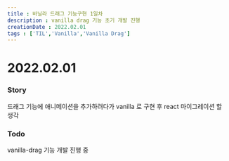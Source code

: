 ```yaml
---
title : 바닐라 드래그 기능구현 1일차
description : vanilla drag 기능 초기 개발 진행
creationDate : 2022.02.01
tags : ['TIL','Vanilla','Vanilla Drag']
---
```


# 2022.02.01

### Story
드래그 기능에 애니메이션을 추가하려다가 vanilla 로 구현 후 react 마이그레이션 할 생각

### Todo
vanilla-drag 기능 개발 진행 중